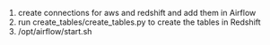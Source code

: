 1) create connections for aws and redshift and add them in Airflow
2) run create_tables/create_tables.py to create the tables in Redshift
3) /opt/airflow/start.sh